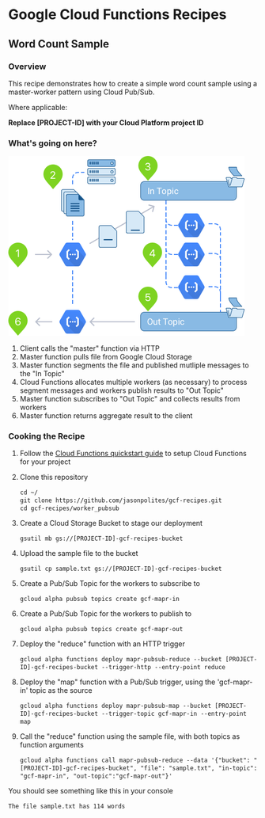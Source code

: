 # Google Cloud Functions Recipes
## Word Count Sample

### Overview
This recipe demonstrates how to create a simple word count sample using a master-worker pattern using Cloud Pub/Sub.  

Where applicable:

**Replace [PROJECT-ID] with your Cloud Platform project ID**

### What's going on here?

![Distributed Worker (Pub/Sub)](images/readme.png "Distributed Worker (Pub/Sub)")

1. 	Client calls the "master" function via HTTP
2.	Master function pulls file from Google Cloud Storage
3.	Master function segments the file and published mutliple messages to the "In Topic"
4.	Cloud Functions allocates multiple workers (as necessary) to process segment messages and workers publish results to "Out Topic"
5. 	Master function subscribes to "Out Topic" and collects results from workers
6. 	Master function returns aggregate result to the client

### Cooking the Recipe
1.	Follow the [Cloud Functions quickstart guide](https://cloud.google.com/functions/docs) to setup Cloud Functions for your project

2.	Clone this repository

		cd ~/
		git clone https://github.com/jasonpolites/gcf-recipes.git
		cd gcf-recipes/worker_pubsub
		
4. 	Create a Cloud Storage Bucket to stage our deployment

		gsutil mb gs://[PROJECT-ID]-gcf-recipes-bucket

4. 	Upload the sample file to the bucket

		gsutil cp sample.txt gs://[PROJECT-ID]-gcf-recipes-bucket

5.	Create a Pub/Sub Topic for the workers to subscribe to

		gcloud alpha pubsub topics create gcf-mapr-in

5.	Create a Pub/Sub Topic for the workers to publish to

		gcloud alpha pubsub topics create gcf-mapr-out		

6. 	Deploy the "reduce" function with an HTTP trigger
	
		gcloud alpha functions deploy mapr-pubsub-reduce --bucket [PROJECT-ID]-gcf-recipes-bucket --trigger-http --entry-point reduce

6. 	Deploy the "map" function with a Pub/Sub trigger, using the 'gcf-mapr-in' topic as the source

		gcloud alpha functions deploy mapr-pubsub-map --bucket [PROJECT-ID]-gcf-recipes-bucket --trigger-topic gcf-mapr-in --entry-point map
		
7. 	Call the "reduce" function using the sample file, with both topics as function arguments

		gcloud alpha functions call mapr-pubsub-reduce --data '{"bucket": "[PROJECT-ID]-gcf-recipes-bucket", "file": "sample.txt", "in-topic": "gcf-mapr-in", "out-topic":"gcf-mapr-out"}'
		
You should see something like this in your console
```
The file sample.txt has 114 words
```